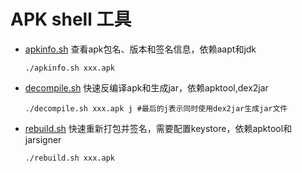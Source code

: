 # APK shell 工具

* [apkinfo.sh](apkinfo.sh) 查看apk包名、版本和签名信息，依赖aapt和jdk   
  ```
  ./apkinfo.sh xxx.apk
  ```
  
* [decompile.sh](decompile.sh)  快速反编译apk和生成jar，依赖apktool,dex2jar   
  ```
  ./decompile.sh xxx.apk j #最后的j表示同时使用dex2jar生成jar文件
  ```
  
* [rebuild.sh](rebuild.sh)  快速重新打包并签名，需要配置keystore，依赖apktool和jarsigner   
  ```
  ./rebuild.sh xxx.apk 
  ```
   
